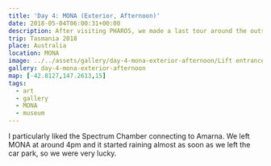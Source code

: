 ```yaml
---
title: 'Day 4: MONA (Exterior, Afternoon)'
date: 2018-05-04T06:00:31+00:00
description: After visiting PHAROS, we made a last tour around the outside.
trip: Tasmania 2018
place: Australia
location: MONA
image: ../../assets/gallery/day-4-mona-exterior-afternoon/Lift entrance, Chris.jpeg
gallery: day-4-mona-exterior-afternoon
map: [-42.8127,147.2613,15]
tags:
  - art
  - gallery
  - MONA
  - museum
---
```

I particularly liked the Spectrum Chamber connecting to Amarna. We left MONA at around 4pm and it started raining almost as soon as we left the car park, so we were very lucky.
